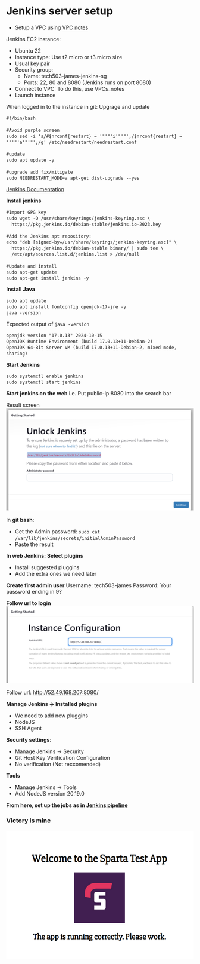 # Jenkins server setup

- Setup a VPC using [VPC notes](https://github.com/JamesC830/tech_503_cloud_comp_notes/blob/main/VPCs_notes.md)

Jenkins EC2 instance:
- Ubuntu 22
- Instance type: Use t2.micro or t3.micro size
- Usual key pair
- Security group:
  - Name: tech503-james-jenkins-sg
  - Ports: 22, 80 and 8080 (Jenkins runs on port 8080)
- Connect to VPC: To do this, use VPCs_notes
- Launch instance

When logged in to the instance in git:
Upgrage and update
```
#!/bin/bash

#Avoid purple screen
sudo sed -i 's/#$nrconf{restart} = '"'"'i'"'"';/$nrconf{restart} = '"'"'a'"'"';/g' /etc/needrestart/needrestart.conf

#update
sudo apt update -y

#upgrade add fix/mitigate
sudo NEEDRESTART_MODE=a apt-get dist-upgrade --yes
```

[Jenkins Documentation](https://www.jenkins.io/doc/book/installing/linux/)

**Install jenkins**
```
#Import GPG key
sudo wget -O /usr/share/keyrings/jenkins-keyring.asc \
  https://pkg.jenkins.io/debian-stable/jenkins.io-2023.key

#Add the Jenkins apt repository:
echo "deb [signed-by=/usr/share/keyrings/jenkins-keyring.asc]" \
  https://pkg.jenkins.io/debian-stable binary/ | sudo tee \
  /etc/apt/sources.list.d/jenkins.list > /dev/null

#Update and install
sudo apt-get update
sudo apt-get install jenkins -y
```

**Install Java**
```
sudo apt update
sudo apt install fontconfig openjdk-17-jre -y
java -version
```

Expected output of ```java -version```
```
openjdk version "17.0.13" 2024-10-15
OpenJDK Runtime Environment (build 17.0.13+11-Debian-2)
OpenJDK 64-Bit Server VM (build 17.0.13+11-Debian-2, mixed mode, sharing)
```

**Start Jenkins**
```
sudo systemctl enable jenkins
sudo systemctl start jenkins
```

**Start jenkins on the web**
i.e. Put public-ip:8080 into the search bar

Result screen
![alt text](./Images/unlock_jenkins.png)

In **git bash**:
- Get the Admin password: ```sudo cat /var/lib/jenkins/secrets/initialAdminPassword```
- Paste the result

**In web Jenkins: Select plugins**
- Install suggested pluggins
- Add the extra ones we need later

**Create first admin user**
Username: tech503-james
Password: Your password ending in 9?

**Follow url to login**
![alt text](./Images/instance_config.png)

Follow url: http://52.49.168.207:8080/

**Manage Jenkins -> Installed plugins**
- We need to add new pluggins
- NodeJS
- SSH Agent

**Security settings**:
- Manage Jenkins -> Security
- Git Host Key Verification Configuration
- No verification (Not reccomended)

**Tools**
- Manage Jenkins -> Tools
- Add NodeJS version 20.19.0

**From here, set up the jobs as in [Jenkins pipeline](https://github.com/JamesC830/tech503_CICD_notes/blob/main/Jenkins_pipeline_setup.md)**

### Victory is mine

![alt text](./Images/it_worked.png)




